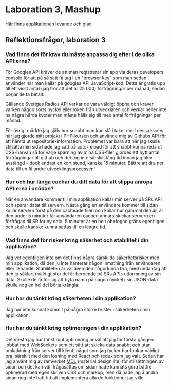 # Laboration 3, Mashup

[Här finns applikationen levande och glad](http://mw222rs.github.io/1DV449_mw222rs/assignment3/client/)

## Reflektionsfrågor, laboration 3

### Vad finns det för krav du måste anpassa dig efter i de olika API:erna?

För Googles API kräver de att man registrerar sin app via deras developers console för att på så sätt få tag i en "browser key" som man sedan använder när man kallar på googles API JavaScript-kod. Detta är gratis upp till ett visst antal (jag tror att det är 25 000) förfrågningar per månad, sedan börjar de ta betalt.

Gällande Sveriges Radios API verkar de vara väldigt öppna och kräver varken någon sorts nyckel eller token från utvecklaren och verkar heller inte ha några hårda kvoter man måste hålla sig till med antal förfrågningar per månad. 

För övrigt märkte jag själv hur snabbt man kan slå i taket med dessa kvoter när jag gjorde mitt projekt i PHP-kursen och använde mig av Githubs API för att hämta ut repositorie-information. Problemet var bara att när jag skulle stilsätta min sida hade jag satt på auto-reload för att snabbt kunna reda ut CSS-härvan så för varje sparning av mina CSS-filer gjordes ett nytt antal förfrågningar till github och det tog inte särskilt lång tid innan jag blev avstängd - dock endast en kort stund, kanske 15 minuter. Bättre att dra ner data till en fil under utvecklingsprocessen!


### Hur och hur länga cachar du ditt data för att slippa anropa API:erna i onödan?

När en användare kommer till min applikation kallar min server på SRs API och sparar datat till servern. Nästa gång en användare kommer till sidan kollar servern först på den cacheade filen och kollar hur gammal den är, är den under 5 minuter får användaren cachen annars skickar servern en förfrågan till SR för ny data. 5 minuter är en helt obefogad gräns egentligen och skulle kanske kunna sättas till en längre tid. 

### Vad finns det för risker kring säkerhet och stabilitet i din applikation?

Jag vet egentligen inte om det finns några särskilda säkerhetsrisker med min applikation, då den ju inte hanterar någon inmatning från användaren eller liknande. Stabiliteten är väl även den någorlunda bra, med undantag att den ju såklart i väldigt stor del är beroende på SRs APIs utformning av sin data. Skulle de få för sig att byta namn på någon nyckel i sin JSON-data skulle nog en hel del börja krångla. 

### Hur har du tänkt kring säkerheten i din applikation?

Jag har inte kunnat kommit på några större brister i säkerheten i min applikation. 

### Hur har du tänkt kring optimeringen i din applikation?

Det mesta jag har tänkt runt optimering är väl att jag för första gången jobbat med WebSockets som ett sätt att skicka data snabbt och utan omladdning från server till klient, något som jag tycker har funkar väldigt bra, särskilt med den lösning med React och redux som jag valt. Sedan har jag använt mig av ramverket [MDL](http://www.getmdl.io/) (material design lite) för stilsättningen av sidan och det kan väl ifrågasättas om sidan hade kunnats göra bättre optimerad med egen skriven CSS och markup, men då hade jag å andra sidan nog inte haft tid att implementera alla de funktioner jag ville. 
